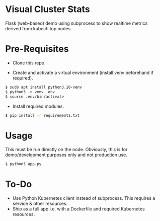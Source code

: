 # Visual Cluster Stats

Flask (web-based) demo using subprocess to show realtime metrics derived from kubectl top nodes.

# Pre-Requisites

- Clone this repo.

- Create and activate a virtual environment (install venv beforehand if required).
```bash
$ sudo apt install python3.10-venv
$ python3 -m venv .env
$ source .env/bin/activate
```
- Install required modules.
```bash
$ pip install -r requirements.txt
```

# Usage

This must be run directly on the node. Obviously, this is for demo/development purposes only and not production use.
```bash
$ python3 app.py
```

# To-Do

- Use Python Kubernetes client instead of subprocess. This requires a service & other resources.
- Ship as a full app i.e. with a Dockerfile and required Kubernetes resources.
